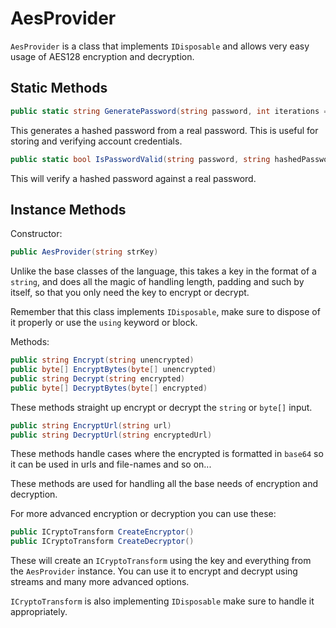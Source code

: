 # AesProvider

`AesProvider` is a class that implements `IDisposable` and allows very easy usage of AES128 encryption and decryption.

## Static Methods

```csharp
public static string GeneratePassword(string password, int iterations = 991)
```

This generates a hashed password from a real password. This is useful for storing and verifying account credentials.

```csharp
public static bool IsPasswordValid(string password, string hashedPassword)
```

This will verify a hashed password against a real password.

## Instance Methods

Constructor:

```csharp
public AesProvider(string strKey)
```

Unlike the base classes of the language, this takes a key in the format of a `string`, and does all the magic of handling length, padding and such by itself, so that you only need the key to encrypt or decrypt.

Remember that this class implements `IDisposable`, make sure to dispose of it properly or use the `using` keyword or block.

Methods:

```csharp
public string Encrypt(string unencrypted)
public byte[] EncryptBytes(byte[] unencrypted)
public string Decrypt(string encrypted)
public byte[] DecryptBytes(byte[] encrypted)
```

These methods straight up encrypt or decrypt the `string` or `byte[]` input.

```csharp
public string EncryptUrl(string url)
public string DecryptUrl(string encryptedUrl)
```

These methods handle cases where the encrypted is formatted in `base64` so it can be used in urls and file-names and so on...

These methods are used for handling all the base needs of encryption and decryption.

For more advanced encryption or decryption you can use these:

```csharp
public ICryptoTransform CreateEncryptor()
public ICryptoTransform CreateDecryptor()
```

These will create an `ICryptoTransform` using the key and everything from the `AesProvider` instance. You can use it to encrypt and decrypt using streams and many more advanced options.

`ICryptoTransform` is also implementing `IDisposable` make sure to handle it appropriately.
